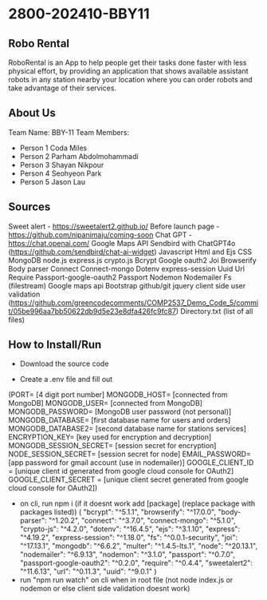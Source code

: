 # 2800-202410-BBY11

## Robo Rental

RoboRental is an App to help people get their tasks done faster with less physical effort, by providing an application that shows available assistant robots in any station nearby your location where you can order robots and take advantage of their services.

## About Us
Team Name: BBY-11
Team Members: 
- Person 1 Coda Miles
- Person 2 Parham Abdolmohammadi
- Person 3 Shayan Nikpour
- Person 4 Seohyeon Park
- Person 5 Jason Lau

## Sources
Sweet alert - https://sweetalert2.github.io/
Before launch page - https://github.com/nipanimaju/coming-soon
Chat GPT - https://chat.openai.com/
Google Maps API
Sendbird with ChatGPT4o (https://github.com/sendbird/chat-ai-widget)
Javascript
Html and Ejs
CSS
MongoDB
node.js
express.js
crypto.js
Bcrypt
Google oauth2
Joi
Browserify 
Body parser
Connect
Connect-mongo
Dotenv
express-session
Uuid
Url
Require
Passport-google-oauth2
Passport
Nodemon
Nodemailer
Fs (filestream)
Google maps api
Bootstrap
github/git
jquery
client side user validation (https://github.com/greencodecomments/COMP2537_Demo_Code_5/commit/05be996aa7bb50622db9d5e23e8dfa426fc9fc87)
Directory.txt (list of all files)

## How to Install/Run
- Download the source code

- Create a .env file and fill out 

(PORT= [4 digit port number]
MONGODB_HOST= [connected from MongoDB]
MONGODB_USER= [connected from MongoDB]
MONGODB_PASSWORD= [MongoDB user password (not personal)]
MONGODB_DATABASE= [first database name for users and orders]
MONGODB_DATABASE2= [second database name for stations services]
ENCRYPTION_KEY= [key used for encryption and decryption]
MONGODB_SESSION_SECRET= [session secret for encryption]
NODE_SESSION_SECRET= [session secret for node]
EMAIL_PASSWORD= [app password for gmail account (use in nodemailer)]
GOOGLE_CLIENT_ID =  [unique client id generated from google cloud console for OAuth2]
GOOGLE_CLIENT_SECRET = [unique client secret generated from google cloud console for OAuth2])

- on cli, run npm i (if it doesnt work add [package] (replace package with packages listed))
(
        "bcrypt": "^5.1.1",
        "browserify": "^17.0.0",
        "body-parser": "^1.20.2",
        "connect": "^3.7.0",
        "connect-mongo": "^5.1.0",
        "crypto-js": "^4.2.0",
        "dotenv": "^16.4.5",
        "ejs": "^3.1.10",
        "express": "^4.19.2",
        "express-session": "^1.18.0",
        "fs": "^0.0.1-security",
        "joi": "^17.13.1",
        "mongodb": "^6.6.2",
        "multer": "^1.4.5-lts.1",
        "node": "^20.13.1",
        "nodemailer": "^6.9.13",
        "nodemon": "^3.1.0",
        "passport": "^0.7.0",
        "passport-google-oauth2": "^0.2.0",
        "require": "^0.4.4",
        "sweetalert2": "^11.6.13",
        "url": "^0.11.3",
        "uuid": "^9.0.1"
)
- run "npm run watch" on cli when in root file (not node index.js or nodemon or else client side validation doesnt work)

